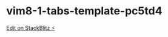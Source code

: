 # vim8-1-tabs-template-pc5td4

[Edit on StackBlitz ⚡️](https://stackblitz.com/edit/vim8-1-tabs-template-pc5td4)